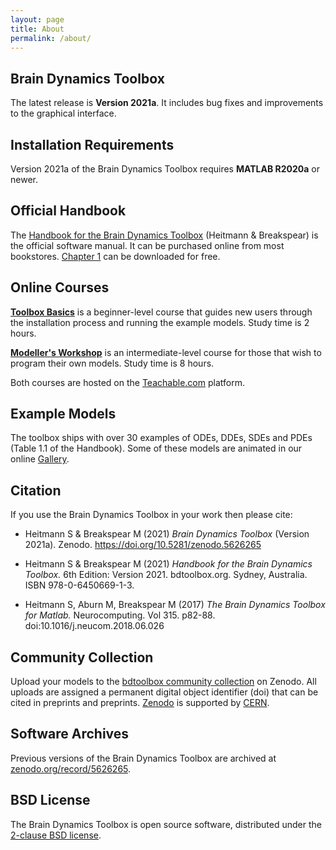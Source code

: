 ```yaml
---
layout: page
title: About
permalink: /about/
---
```


## **Brain Dynamics Toolbox**
The latest release is **Version 2021a**. It includes bug fixes and improvements to the graphical interface.

## **Installation Requirements**

Version 2021a of the Brain Dynamics Toolbox requires **MATLAB R2020a** or newer.

## **Official Handbook**
The [Handbook for the Brain Dynamics Toolbox](https://www.amazon.com/dp/0645066915) (Heitmann &amp; Breakspear) is the official software manual.
It can be purchased online from most bookstores.
[Chapter 1](https://github.com/bdtoolbox-org/bdtoolbox/releases/download/2021a/HandbookSample2021.pdf) can be downloaded for free.

## **Online Courses**

**[Toolbox Basics](https://bdtoolbox.teachable.com/p/toolbox-basics)** is a beginner-level course that guides new users through the installation process and running the example models. Study time is 2 hours.

**[Modeller's Workshop](https://bdtoolbox.teachable.com/p/modellers-workshop)** is an intermediate-level course for those that wish to program their own models. Study time is 8 hours. 

Both courses are hosted on the [Teachable.com](https://bdtoolbox.teachable.com) platform.


## **Example Models**

The toolbox ships with over 30 examples of ODEs, DDEs, SDEs and PDEs (Table 1.1 of the Handbook). Some of these models are animated in our online [Gallery](../Gallery).

## **Citation**

If you use the Brain Dynamics Toolbox in your work then please cite:

* Heitmann S & Breakspear M (2021) *Brain Dynamics Toolbox* (Version 2021a). Zenodo. https://doi.org/10.5281/zenodo.5626265

* Heitmann S & Breakspear M (2021) *Handbook for the Brain Dynamics Toolbox.* 6th Edition: Version 2021. bdtoolbox.org. Sydney, Australia. ISBN 978-0-6450669-1-3.

* Heitmann S, Aburn M, Breakspear M (2017) *The Brain Dynamics Toolbox for Matlab.* Neurocomputing. Vol 315. p82-88. doi:10.1016/j.neucom.2018.06.026

## **Community Collection**

Upload your models to the [bdtoolbox community collection](https://zenodo.org/communities/bdtoolbox) on Zenodo.
All uploads are assigned a permanent digital object identifier (doi) that can be cited in preprints and preprints.
[Zenodo](https://zenodo.org) is supported by [CERN](https://home.cern).

## **Software Archives**

Previous versions of the Brain Dynamics Toolbox are archived at [zenodo.org/record/5626265](https://zenodo.org/record/5626265).

## **BSD License**
The Brain Dynamics Toolbox is open source software, distributed under the [2-clause BSD license](https://opensource.org/licenses/BSD-2-Clause).
